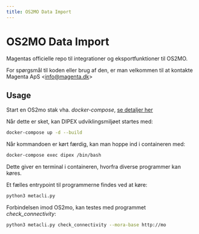 ```yaml
---
title: OS2MO Data Import
---
```


# OS2MO Data Import

Magentas officielle repo til integrationer og eksportfunktioner til
OS2MO.

For spørgsmål til koden eller brug af den, er man velkommen til at
kontakte Magenta ApS <info@magenta.dk\>

## Usage

Start en OS2mo stak vha. *docker-compose*, [se detaljer her](../guides/environment/docker.md)

Når dette er sket, kan DIPEX udviklingsmiljøet startes med:

``` bash
docker-compose up -d --build
```

Når kommandoen er kørt færdig, kan man hoppe ind i containeren med:

``` bash
docker-compose exec dipex /bin/bash
```

Dette giver en terminal i containeren, hvorfra diverse programmer kan køres.

Et fælles entrypoint til programmerne findes ved at køre:

``` bash
python3 metacli.py
```

Forbindelsen imod OS2mo, kan testes med programmet *check_connectivity*:

``` bash
python3 metacli.py check_connectivity --mora-base http://mo
```
